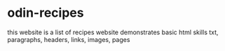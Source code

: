# odin-recipes
this website is a list of recipes
website demonstrates basic html skills txt, paragraphs, headers, links, images, pages